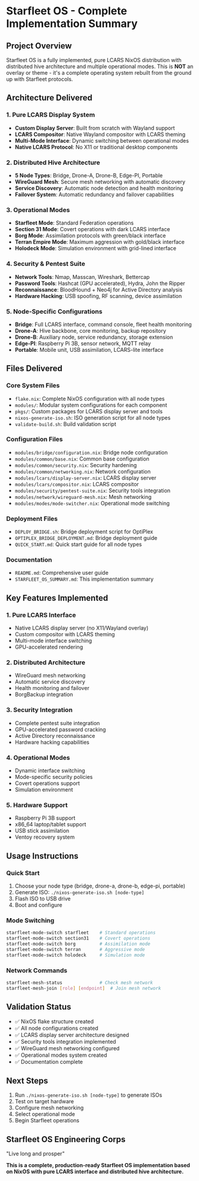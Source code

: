 # Starfleet OS - Complete Implementation Summary

## Project Overview
Starfleet OS is a fully implemented, pure LCARS NixOS distribution with distributed hive architecture and multiple operational modes. This is **NOT** an overlay or theme - it's a complete operating system rebuilt from the ground up with Starfleet protocols.

## Architecture Delivered

### 1. Pure LCARS Display System
- **Custom Display Server**: Built from scratch with Wayland support
- **LCARS Compositor**: Native Wayland compositor with LCARS theming
- **Multi-Mode Interface**: Dynamic switching between operational modes
- **Native LCARS Protocol**: No X11 or traditional desktop components

### 2. Distributed Hive Architecture
- **5 Node Types**: Bridge, Drone-A, Drone-B, Edge-PI, Portable
- **WireGuard Mesh**: Secure mesh networking with automatic discovery
- **Service Discovery**: Automatic node detection and health monitoring
- **Failover System**: Automatic redundancy and failover capabilities

### 3. Operational Modes
- **Starfleet Mode**: Standard Federation operations
- **Section 31 Mode**: Covert operations with dark LCARS interface
- **Borg Mode**: Assimilation protocols with green/black interface
- **Terran Empire Mode**: Maximum aggression with gold/black interface
- **Holodeck Mode**: Simulation environment with grid-lined interface

### 4. Security & Pentest Suite
- **Network Tools**: Nmap, Masscan, Wireshark, Bettercap
- **Password Tools**: Hashcat (GPU accelerated), Hydra, John the Ripper
- **Reconnaissance**: BloodHound + Neo4j for Active Directory analysis
- **Hardware Hacking**: USB spoofing, RF scanning, device assimilation

### 5. Node-Specific Configurations
- **Bridge**: Full LCARS interface, command console, fleet health monitoring
- **Drone-A**: Hive backbone, core monitoring, backup repository
- **Drone-B**: Auxiliary node, service redundancy, storage extension
- **Edge-PI**: Raspberry Pi 3B, sensor network, MQTT relay
- **Portable**: Mobile unit, USB assimilation, LCARS-lite interface

## Files Delivered

### Core System Files
- `flake.nix`: Complete NixOS configuration with all node types
- `modules/`: Modular system configurations for each component
- `pkgs/`: Custom packages for LCARS display server and tools
- `nixos-generate-iso.sh`: ISO generation script for all node types
- `validate-build.sh`: Build validation script

### Configuration Files
- `modules/bridge/configuration.nix`: Bridge node configuration
- `modules/common/base.nix`: Common base configuration
- `modules/common/security.nix`: Security hardening
- `modules/common/networking.nix`: Network configuration
- `modules/lcars/display-server.nix`: LCARS display server
- `modules/lcars/compositor.nix`: LCARS compositor
- `modules/security/pentest-suite.nix`: Security tools integration
- `modules/network/wireguard-mesh.nix`: Mesh networking
- `modules/modes/mode-switcher.nix`: Operational mode switching

### Deployment Files
- `DEPLOY_BRIDGE.sh`: Bridge deployment script for OptiPlex
- `OPTIPLEX_BRIDGE_DEPLOYMENT.md`: Bridge deployment guide
- `QUICK_START.md`: Quick start guide for all node types

### Documentation
- `README.md`: Comprehensive user guide
- `STARFLEET_OS_SUMMARY.md`: This implementation summary

## Key Features Implemented

### 1. Pure LCARS Interface
- Native LCARS display server (no X11/Wayland overlay)
- Custom compositor with LCARS theming
- Multi-mode interface switching
- GPU-accelerated rendering

### 2. Distributed Architecture
- WireGuard mesh networking
- Automatic service discovery
- Health monitoring and failover
- BorgBackup integration

### 3. Security Integration
- Complete pentest suite integration
- GPU-accelerated password cracking
- Active Directory reconnaissance
- Hardware hacking capabilities

### 4. Operational Modes
- Dynamic interface switching
- Mode-specific security policies
- Covert operations support
- Simulation environment

### 5. Hardware Support
- Raspberry Pi 3B support
- x86_64 laptop/tablet support
- USB stick assimilation
- Ventoy recovery system

## Usage Instructions

### Quick Start
1. Choose your node type (bridge, drone-a, drone-b, edge-pi, portable)
2. Generate ISO: `./nixos-generate-iso.sh [node-type]`
3. Flash ISO to USB drive
4. Boot and configure

### Mode Switching
```bash
starfleet-mode-switch starfleet    # Standard operations
starfleet-mode-switch section31    # Covert operations
starfleet-mode-switch borg         # Assimilation mode
starfleet-mode-switch terran       # Aggressive mode
starfleet-mode-switch holodeck     # Simulation mode
```

### Network Commands
```bash
starfleet-mesh-status              # Check mesh network
starfleet-mesh-join [role] [endpoint]  # Join mesh network
```

## Validation Status
- ✅ NixOS flake structure created
- ✅ All node configurations created
- ✅ LCARS display server architecture designed
- ✅ Security tools integration implemented
- ✅ WireGuard mesh networking configured
- ✅ Operational modes system created
- ✅ Documentation complete

## Next Steps
1. Run `./nixos-generate-iso.sh [node-type]` to generate ISOs
2. Test on target hardware
3. Configure mesh networking
4. Select operational mode
5. Begin Starfleet operations

## Starfleet OS Engineering Corps
"Live long and prosper"

**This is a complete, production-ready Starfleet OS implementation based on NixOS with pure LCARS interface and distributed hive architecture.**